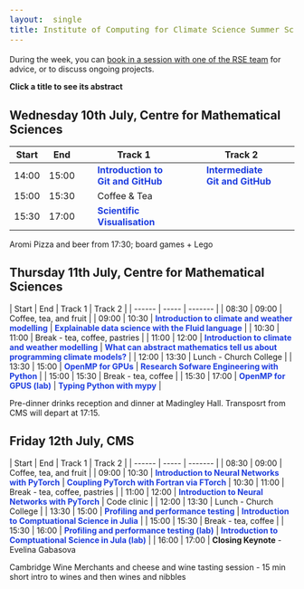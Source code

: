 ```yaml
---
layout:  single
title: Institute of Computing for Climate Science Summer School 2024 - Programme
---
```


<style>
span.other, span.research, span.sci, span.social, span.workshop, span.hack, span.disc {
  border-radius: 4px;
  /* border-style: outset; */
  padding: 3pt;
}
span.other {
  background: rgb(237, 241, 255);
}
span.research {
  background: rgb(250, 238, 210);
}
span.sci,span.research {
  background: rgb(255, 227, 243);
}
span.social {
  background: rgb(255, 251, 204);
}
a.workhop:hover {
  text-decoration: underline;
}
a.workshop {
  font-weight:700;
  color: #1d3ddf;
  cursor: pointer;
}
span.disc {
  background: rgb(242, 224, 255);
}
span.hack {
  background: rgb(230, 242, 232);
}
.showButton {
    font-size: smaller;
    font-decoration: underline;
    color: #eee;
    background: #5d4cfe;
    display: block-level;
    clear: left;
    cursor: pointer;
    border: outset;
    padding: 2px;
}
.showButton:active {
    border: inset;
}
.showButton:hover {
    border: outset;
    background: #8d8cff
}.abstract {
    margin: 10px;
    padding: 10px;
    text-align: justify;
    width: 50vw;
    top: 25vh;
    left: 25vw;
    background: #eee;
    position: fixed;
    z-index: 10;
}
.opt {
	color: gray;
	font-style: italic;
	}
	div {
  font-size:12.5pt;
  text-align:justify;
  }
  .chairs {
  display:none;
  color: purple;
  font-weight: bold;
}
#abstracts div {
	display: none;
}
body {
  z-index: 0;
}
#layer {
  background: rgba(0,0,0,0.5);
  z-index: 2;
  display: none;
  position: fixed;
  left: 0;
  right: 0;
  top: 0;
  bottom: 0;
  height: 100vh;
  width: 100vw;
}
td:nth-child(3), td:nth-child(4) {
  padding-left: 2em;
  padding-right: 2em;
}
</style>

<style>
div {
  font-size:12.5pt;
  text-align:justify;
}
</style>

<div id="layer"></div>

During the week, you can [book in a session with one of the RSE team](https://docs.google.com/spreadsheets/d/1iINWYEOdEytngnanVqyq2gAi8DJq4kMusvY6_BI3N0A/edit?usp=sharing) for advice, or to discuss ongoing projects.

<b class="workshop">Click a title to see its abstract</b>

## Wednesday 10th July, Centre for Mathematical Sciences

|  Start | End  | Track 1  | Track 2 |
| ------ | ----- | ------- | ------- |
| 14:00  | 15:00 | <a class="workshop" name="workshop-1">Introduction to Git and GitHub</a> | <a class="workshop" name="workshop-2">Intermediate Git and GitHub</a> |
| 15:00  | 15:30 | Coffee & Tea |
| 15:30  | 17:00 | <a class="workshop" name="workshop-3">Scientific Visualisation</a> |

Aromi Pizza and beer from 17:30; board games + Lego

## Thursday 11th July, Centre for Mathematical Sciences

|  Start | End  | Track 1   | Track 2 |
| ------ | ----- | ------- |
| 08:30  | 09:00 | Coffee, tea, and fruit |
| 09:00  | 10:30 | <a class="workshop" name="workshop-4">Introduction to climate and weather modelling</a> | <a class="workshop" name="workshop-5">Explainable data science with the Fluid language</a> |
| 10:30  | 11:00 | Break - tea, coffee, pastries |
| 11:00  | 12:00 | <a class="workshop" name="workshop-4">Introduction to climate and weather modelling</a> | <a class="workshop" name="workshop-6">What can abstract mathematics tell us about programming climate models?</a> |
| 12:00  | 13:30 | Lunch - Church College |
| 13:30  | 15:00 | <a class="workshop" name="workhop-7">OpenMP for GPUs</a> | <a class="workshop" name="workshop-8">Research Sofware Engineering with Python</a> |
| 15:00  | 15:30 | Break - tea, coffee |
| 15:30  | 17:00 | <a class="workshop" name="workshop-7">OpenMP for GPUS (lab)</a> | <a class="workshop" name="workshop-9">Typing Python with mypy</a> |

Pre-dinner drinks reception and dinner at Madingley Hall.
Transposrt from CMS will depart at 17:15.

## Friday 12th July, CMS

|  Start | End  | Track 1   | Track 2 |
| ------ | ----- | ------- |
| 08:30  | 09:00 | Coffee, tea, and fruit |
| 09:00  | 10:30 | <a class="workshop" name="workshop-10">Introduction to Neural Networks with PyTorch</a> | <a class="workshop" name="workshop-11">Coupling PyTorch with Fortran via FTorch</a>
| 10:30  | 11:00 | Break - tea, coffee, pastries |
| 11:00  | 12:00 | <a class="workshop" name="workshop-10">Introduction to Neural Networks with PyTorch</a> | Code clinic |
| 12:00  | 13:30 | Lunch - Church College |
| 13:30  | 15:00 | <a class="workshop" name="workshop-12">Profiling and performance testing</a> | <a class="workshop" name="workshop-13">Introduction to Comptuational Science in Julia</a> |
| 15:00  | 15:30 | Break - tea, coffee |
| 15:30  | 16:00 | <a class="workshop" name="workshop-12">Profiling and performance testing (lab)</a>  | <a class="workshop" name="workshop-13">Introduction to Comptuational Science in Jula (lab)</a> |
| 16:00 | 17:00 | <b>Closing Keynote</b> - Evelina Gabasova


Cambridge Wine Merchants and cheese and wine tasting session - 15 min short intro to wines and then wines and nibbles

<section id="abstracts">
<div id="abstract-workshop-1">
<p>
This session is aimed to help participants taking their first steps with version control using Git and Github. We will learn the basic principles of Git, how we can upload our code (or other data) to a remote repository, collaborate on it with colleagues, receive their changes, go back to previous versions, etc.
</p>
<p>No more emailing files forth and back, no more "version5.78_final_final_use-this-one"!
</p>
<p>
This is a hands-on session with live-coding and exercises.
</p>
<p>
We will use the Unix shell in this course. Previous experience with using the shell would be helpful, but we will help you out if you haven"t used it before.
</p>
</div>

<div id="abstract-workshop-2">
<p>
This session is intended for participants who want to expand their understanding of Git and GitHub. Building on the basic principles of Git (e.g., the commit, pull, and push commands), we will explore the concept of branching, when to use it, and useful tools for interrogating and manipulating branches. We will also learn about the core concepts of GitHub, how they interact, and how they can be used to build effective software development workflows.
</p><p>
This is a hands-on session with live-coding and exercises.
</p><p>
We will use the Unix shell in this course.
</p>
</div>

<div id="abstract-workshop-3">
In this session we will look at viewing scientific data using python tools. We will cover how to open and access large datasets and prepare them for plotting - e.g. with xarray and (geo)pandas. We will look at libraries that are useful for plotting geospatial data such as cartopy, regionmask, cmocean. As well as technical skills we will discuss considerations for presenting data such as use of scales, colourmaps, and labelling. Finally we will look at examples of structuring matplotlib code for streamlining presentation and enabling easy re-use.
</div>

<div id="abstract-workshop-4">
This session will include a general lecture to explain what the current approach to weather and climate modelling is, and how it links to supercomputing. This will be followed by a short practical session using a pre-built model, with some tasks via a Jupyter Notebook.
</div>

<div id="abstract-workshop-5">
Charts and other visual summaries, curated by journalists and scientists from real-world data and simulations, are how we understand our changing world and the anthopogenic sources of that change. But interpreting these visual outputs is a challenge, even for experts with access to the source code and data. Fluid (f.luid.org) is a new “transparent” programming language, being developed at the Institute of Computing for Climate Science in Cambridge, that can be used to create charts and figures that are linked to data so a user can interactively discover what visual elements actually represent. This is an opportunity to learn about and experiment with a new programming language designed to make climate science more open, intelligible and accessible.
</div>

<div id="abstract-workshop-6">
Category theory is a subfield of mathematics that seeks to expose common underlying structure in other areas of mathematics. It has since also became a foundational technique for understanding logic and programming, with its use both in semantics of formal languages and as a tool for structuring programs. Many concepts in computer programming can be explained from a category theoretic perspective, yielding new insights about how to reason about programs and generalise their definitions. In this session, I will give an overview of a few key ideas that have applications to numerical programming tasks familiar in earth systems modelling. This will provide some fresh perspectives about how to structure and reason about programs both for correctness and efficiency.
</div>


<div id="abstract-workshop-7">
<p>
To make the best use of today"s massively parallel and heterogeneous (both CPU and GPU) computing resources we need to use several programming models. OpenMP is an open specification for a directive based programming model that can take advantage of all the cores on a processor and offload computations to GPUs making only minimal changes to the C, C++ or Fortran source code.
</p>
<p>
This session will serve as an introduction to the OpenMP programming model for GPU acceleration. You will learn how to introduce the directives into your code, and put this into practice using OpenMP to speed up example programs.
</p>
</div>

<div id="abstract-workshop-8">
<p>
Python is the tool of choice for many applications in research, from data processing and analysis to producing plots and figures for publications.
</p><p>
However, much of this code is written to a base standard to achieve a single goal. Further, it is often written in a fluid style as interesting science appears. Whilst this is fast in the short-term, it does not lend well to re-usability by others (or even the future author!) or to well-written and structured code.
</p><p>
In this session we will explore a number of tools and techniques that can be easily applied to improve your code's quality, readability, reduce bugs, and facilitate re-use.
</p>
</div>

<div id="abstract-workshop-9">
<p>
Many compiled languages include a 'type checker' as part of their compilation process which applies automated checks to source code to rule out potential runtime errors due to mismatches in the format of data ('type errors'). The Python language does not include such a check: its types are 'dynamic', with type errors occurring only if encountered at runtime. Python however supports type annotations (since Python 3.0) which allows a programmer to insert optional type information into code which external tools can then use to type check a program. This session will teach how to use Python types alongside the mypy tool for ruling out program bugs and better documenting source code. We will also talk about some fundamental concepts in typing and program verification.
</p>
</div>


<div id="abstract-workshop-10">
<p>
This session aims to teach the key theoretical concepts behind machine learning, and offers hands-on training in applying machine learning techniques using PyTorch, along with guidance on structuring resilient and sustainable machine learning code.
</p>
<p>
We will cover both regression and classification, learning about key concepts and applying them in parallel exercises. Once complete participants will have a good framework for building, training, and running neural nets that could be adapted for their own applications.
</p>
<p>
We will demonstrate the application of machine learning with examples from the geoscience domain.
</p>
<p>
<b>Required Pre-Reading</b>: To make the most of the session we expect participants to arrive with a (minimal) base-level understanding of machine learning concepts. In addition to this we will also assume knowledge of some basic mathematics and python abilities.
</p>
</div>

<div id="abstract-workshop-11">
A key focus of many scientific computing domains at present is how to use machine learning to enhance and accelerate traditional simulations. Climate science is no exception, with this topic being part of all VESRI projects. To achieve coupling between ML and numerical models presents a number of technical and scientific challenges, however.

[FTorch](https://github.com/Cambridge-ICCS/FTorch) is a library developed by ICCS to couple PyTorch-based machine learning models to Fortran code with the aim of reducing the burden on scientific researchers. It has already been used in DataWave and M2LInES projects and further afield. In this workshop we will introduce FTorch and review its capabilities before taking participants through the process of coupling a PyTorch model into a Fortran code bin a practical demonstration.

There may also be time for questions/discussion from those seeking to use FTorch in their work, and the developers will be available for code-clinics and discussions throughout the week.

Further information can be found in [this video](https://www.youtube.com/watch?v=-NJGuV6Rz6U) or [this video](https://www.youtube.com/watch?v=Ei6H_BoQ7g4&list=PL27mQJy8eDHmibt_aL3M68x-4gnXpxvZP&index=33).
</div>

<div id="abstract-workshop-12">
Have you ever found yourself in a position where your code feels slow but you can't quite put your finger on it.

* is it the new system your running on?
* the new dependencies installed by your system admin?
* or that new awesome feature you pushed to main branch last week without tests 😳 ?

Climate software is necessarily complex, often containing thousands of source files and millions of lines of code. These projects are often developed collaboratively by a large number of scientists over a significant number of years. It is no longer possible to know every line of code, every function and every source file. We can no longer "just guess" where performance is being lost. This is where profiling comes in. In this tutorial we will cover the basics of profiling -- what it is, what its used for and how to understand the output. These basics will be reinforced with demonstrations of two high performance profilers: score-p and TAU.
</div>

<div id="abstract-workshop-13">
<p>
This introductory lecture provides a comprehensive overview of the Julia programming language, designed for participants with a foundational understanding of programming concepts. The lecture is structured into four main parts, spanning two hours, to systematically introduce participants to the language's core features and capabilities.
</p><p>
We begin with an introduction to Julia and the interactive Pluto Notebook environment, followed by an exploration of basic data structures such as lists, arrays, and dictionaries. The lecture then progresses to more complex topics, including the definition and use of functions, custom data types through structs, and generic programming with parametrized types.
</p><p>
The second half of the lecture delves into applications of Julia in scientific computing and machine learning. We cover the essentials of linear algebra, data analysis & visualization, and neural networks using Flux.jl. A hands-on simulation of a dynamical system using time-stepping methods offers practical experience in scientific computing.
</p><p>
The lecture ends with training a neural network to fit the same dynamical system. Topics including auto-differentiation, Adam optimizer, over-fitting, and physics-informed learning will be covered in this part.
</p><p>
Designed to be engaging and interactive, this lecture offers a blend of theoretical explanations and practical demonstrations, providing participants with a solid foundation in Julia and inspiring further exploration in this powerful programming ecosystem.
</p>
</div>
</section>

<script>
// Helper to add a HTML after another
function insertAfter(newNode, existingNode) {
  existingNode.parentNode.insertBefore(newNode, existingNode.nextSibling);
}
// adds abstract button (and its action) to every workshop tag
function addAbstractClicker() {
  var workshopTitles = document.getElementsByClassName("workshop");
  for (let i = 0; i < workshopTitles.length; i++) {
    let workshop = workshopTitles[i];
    // make a label to have a clicker abstract hing
    // make a label to have a clicker abstract hing
    //let label = document.createElement("span");
    //label.innerHTML = "abstract"
    //label.className = "showButton";
    //label.style.borderStyle = "outset";
    //insertAfter(label, workshop);
    workshop.addEventListener("click",
      function () {
          let abstract = document.getElementById("info-abstract-"+workshop.getAttribute("name"));
          let layer = document.getElementById("layer");
          if (abstract) {
              // null
          } else {
              //label.style.borderStyle = "inset";
              // create abstract box
              let abstractInfo = document.getElementById("abstract-"+workshop.getAttribute("name")).innerHTML;
              let abstract = document.createElement("p");
              abstract.id = "info-abstract-"+workshop.getAttribute("name");
              abstract.className = "abstract";
              abstract.innerHTML = abstractInfo;
              layer.style.display = "block";
              // add to the page
              insertAfter(abstract, workshop);
              // close
              let label = document.createElement("span");
              label.innerHTML = "Close"
              label.className = "showButton";
              label.style.borderStyle = "outset";
              abstract.appendChild(label);
              label.addEventListener("click",
                function() {
                  abstract.parentElement.removeChild(abstract);
                  layer.style.display = "none";
                })
          }
        });
  }
}
addAbstractClicker();
</script>
